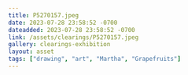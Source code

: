 ```yaml
---
title: P5270157.jpeg
date: 2023-07-28 23:58:52 -0700
dateadded: 2023-07-28 23:58:52 -0700
link: /assets/clearings/P5270157.jpeg
gallery: clearings-exhibition
layout: asset
tags: ["drawing", "art", "Martha", "Grapefruits"]
--- 
```

